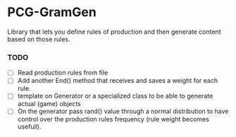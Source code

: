 PCG-GramGen
===================

Library that lets you define rules of production and then generate content based on those rules.

### TODO

* [ ] Read production rules from file
* [ ] Add another End() method that receives and saves a weight for each rule.
* [ ] template<class T> on Generator or a specialized class to be able to generate actual (game) objects
* [ ] On the generator pass rand() value through a normal distribution to have control over the production rules frequency (rule weight becomes usefull).
